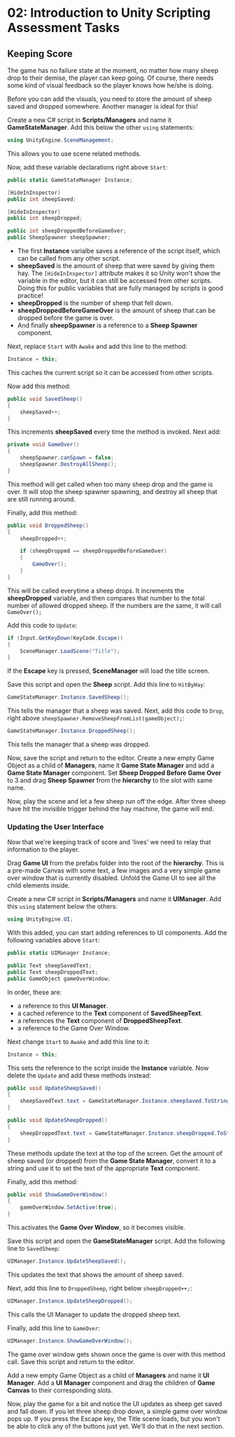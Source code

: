 # 02: Introduction to Unity Scripting Assessment Tasks

## Keeping Score

The game has no failure state at the moment, no matter how many sheep drop to their demise, the player can keep going. Of course, there needs some kind of visual feedback so the player knows how he/she is doing.

Before you can add the visuals, you need to store the amount of sheep saved and dropped somewhere. Another manager is ideal for this!

Create a new C# script in **Scripts/Managers** and name it **GameStateManager**. Add this below the other `using` statements:

```csharp
using UnityEngine.SceneManagement;
```

This allows you to use scene related methods.

Now, add these variable declarations right above `Start`:

```csharp
public static GameStateManager Instance; 

[HideInInspector]
public int sheepSaved; 

[HideInInspector]
public int sheepDropped; 

public int sheepDroppedBeforeGameOver; 
public SheepSpawner sheepSpawner; 
```

- The first **Instance** varialbe saves a reference of the script itself, which can be called from any other script.
- **sheepSaved** is the amount of sheep that were saved by giving them hay. The `[HideInInspector]` attribute makes it so Unity won't show the variable in the editor, but it can still be accessed from other scripts. Doing this for public variables that are fully managed by scripts is good practice!
- **sheepDropped** is the number of sheep that fell down.
- **sheepDroppedBeforeGameOver** is the amount of sheep that can be dropped before the game is over.
- And finally **sheepSpawner** is a reference to a **Sheep Spawner** component.

Next, replace `Start` with `Awake` and add this line to the method:

```csharp
Instance = this;
```

This caches the current script so it can be accessed from other scripts.

Now add this method:

```csharp
public void SavedSheep()
{
    sheepSaved++;
}
```

This increments **sheepSaved** every time the method is invoked. Next add:

```csharp
private void GameOver()
{
    sheepSpawner.canSpawn = false; 
    sheepSpawner.DestroyAllSheep(); 
}
```

This method will get called when too many sheep drop and the game is over. It will stop the sheep spawner spawning, and destroy all sheep that are still running around.

Finally, add this method:

```csharp
public void DroppedSheep()
{
    sheepDropped++; 

    if (sheepDropped == sheepDroppedBeforeGameOver) 
    {
        GameOver();
    }
}
```

This will be called everytime a sheep drops. It increments the **sheepDropped** variable, and then compares that number to the total number of allowed dropped sheep. If the numbers are the same, it will call `GameOver();`

Add this code to `Update`:

```csharp
if (Input.GetKeyDown(KeyCode.Escape))
{
    SceneManager.LoadScene("Title");
}
```

If the **Escape** key is pressed, **SceneManager** will load the title screen.

Save this script and open the **Sheep** script. Add this line to `HitByHay`:

```csharp
GameStateManager.Instance.SavedSheep();
```

This tells the manager that a sheep was saved. Next, add this code to `Drop`, right above `sheepSpawner.RemoveSheepFromList(gameObject);`:

```csharp
GameStateManager.Instance.DroppedSheep();
```

This tells the manager that a sheep was dropped.

Now, save the script and return to the editor. Create a new empty Game Object as a child of **Managers**, name it **Game State Manager** and add a **Game State Manager** component. Set **Sheep Dropped Before Game Over** to 3 and drag **Sheep Spawner** from the **hierarchy** to the slot with same name.

Now, play the scene and let a few sheep run off the edge. After three sheep have hit the invisible trigger behind the hay machine, the game will end.

### Updating the User Interface

Now that we're keeping track of score and 'lives' we need to relay that information to the player.

Drag **Game UI** from the prefabs folder into the root of the **hierarchy**. This is a pre-made Canvas with some text, a few images and a very simple game over window that is currently disabled. Unfold the Game UI to see all the child elements inside.

Create a new C# script in **Scripts/Managers** and name it **UIManager**. Add this `using` statement below the others:

```csharp
using UnityEngine.UI;
```

With this added, you can start adding references to UI components. Add the following variables above `Start`:

```csharp
public static UIManager Instance; 

public Text sheepSavedText; 
public Text sheepDroppedText; 
public GameObject gameOverWindow; 
```

In order, these are:

- a reference to this **UI Manager**.
- a cached reference to the **Text** component of **SavedSheepText**.
- a references the **Text** component of **DroppedSheepText**.
- a reference to the Game Over Window.

Next change `Start` to `Awake` and add this line to it:

```csharp
Instance = this;
```

This sets the reference to the script inside the **Instance** variable. Now delete the `Update` and add these methods instead:

```csharp
public void UpdateSheepSaved() 
{
    sheepSavedText.text = GameStateManager.Instance.sheepSaved.ToString();
}

public void UpdateSheepDropped() 
{
    sheepDroppedText.text = GameStateManager.Instance.sheepDropped.ToString();
}
```

These methods update the text at the top of the screen. Get the amount of sheep saved (or dropped) from the **Game State Manager**, convert it to a string and use it to set the text of the appropriate **Text** component.

Finally, add this method:

```csharp
public void ShowGameOverWindow()
{
    gameOverWindow.SetActive(true);
}
```

This activates the **Game Over Window**, so it becomes visible.

Save this script and open the **GameStateManager** script. Add the following line to `SavedSheep`:

```csharp
UIManager.Instance.UpdateSheepSaved();
```

This updates the text that shows the amount of sheep saved.

Next, add this line to `DroppedSheep`, right below `sheepDropped++;`:

```csharp
UIManager.Instance.UpdateSheepDropped();
```

This calls the UI Manager to update the dropped sheep text.

Finally, add this line to `GameOver`:

```csharp
UIManager.Instance.ShowGameOverWindow();
```

The game over window gets shown once the game is over with this method call. Save this script and return to the editor.

Add a new empty Game Object as a child of **Managers** and name it **UI Manager**. Add a **UI Manager** component and drag the children of **Game Canvas** to their corresponding slots.

Now, play the game for a bit and notice the UI updates as sheep get saved and fall down. If you let three sheep drop down, a simple game over window pops up. If you press the Escape key, the Title scene loads, but you won't be able to click any of the buttons just yet. We'll do that in the next section.
